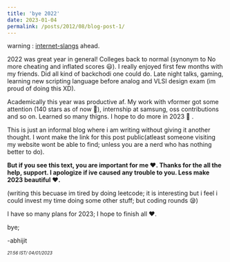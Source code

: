 ```yaml
---
title: 'bye 2022'
date: 2023-01-04
permalink: /posts/2012/08/blog-post-1/
---
```

warning : [internet-slangs](https://en.wikipedia.org/wiki/Internet_slang) ahead.

  2022 was great year in general! Colleges back to normal (synonym to No more cheating and inflated scores 😃). I really enjoyed first few months with my friends. Did all kind of backchodi one could do. Late night talks, gaming, learning new scripting language before analog and VLSI design exam (im proud of doing this XD). 
  
  
  Academically this year was productive af. My work with vformer got some attention (140 stars as of now 🤗), internship at samsung, oss contributions and so on. Learned so many thigns. I hope to do more in 2023 💪 .
  
  This is just an informal blog where i am writing without giving it another thought. I wont make the link for this post public(atleast someone visiting my website wont be able to find; unless you are a nerd who has nothing better to do).
  
   __But if you see this text, you are important for me ❤️. Thanks for the all the help, support. I apologize if ive caused any trouble to you. 
   Less make 2023 beautiful ❤️.__
  
  (writing this becuase im tired by doing leetcode; it is interesting but i feel i could invest my time doing some other stuff; but coding rounds 😪)
  
  I have so many plans for 2023; I hope to finish all ❤️.
  
  bye; 
  
  
  
  -abhijit 
  
  <font size="1">_21:56 IST/ 04/01/2023_ </font>
  

